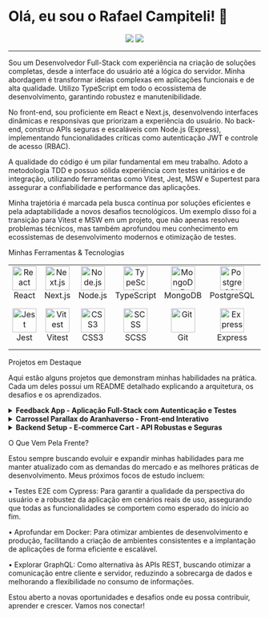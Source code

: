 


# Olá, eu sou o Rafael Campiteli! 👋

<p align="center">
  <a href="https://www.linkedin.com/in/rafael-campiteli-pereira-033537240/" target="_blank"><img src="https://img.shields.io/badge/LinkedIn-0077B5?style=for-the-badge&logo=linkedin&logoColor=white" /></a>
  <a href="mailto:campitelir8@gmail.com" target="_blank"><img src="https://img.shields.io/badge/Email-D14836?style=for-the-badge&logo=gmail&logoColor=white" /></a>
</p>

---

Sou um Desenvolvedor Full-Stack com experiência na criação de soluções completas, desde a interface do usuário até a lógica do servidor. Minha abordagem é transformar ideias complexas em aplicações funcionais e de alta qualidade. Utilizo TypeScript em todo o ecossistema de desenvolvimento, garantindo robustez e manutenibilidade.

No front-end, sou proficiente em React e Next.js, desenvolvendo interfaces dinâmicas e responsivas que priorizam a experiência do usuário. No back-end, construo APIs seguras e escaláveis com Node.js (Express), implementando funcionalidades críticas como autenticação JWT e controle de acesso (RBAC).

A qualidade do código é um pilar fundamental em meu trabalho. Adoto a metodologia TDD e possuo sólida experiência com testes unitários e de integração, utilizando ferramentas como Vitest, Jest, MSW e Supertest para assegurar a confiabilidade e performance das aplicações.

Minha trajetória é marcada pela busca contínua por soluções eficientes e pela adaptabilidade a novos desafios tecnológicos. Um exemplo disso foi a transição para Vitest e MSW em um projeto, que não apenas resolveu problemas técnicos, mas também aprofundou meu conhecimento em ecossistemas de desenvolvimento modernos e otimização de testes.

Minhas Ferramentas & Tecnologias

<table>
  <tr>
    <td align="center" width="96">
      <img src="https://skillicons.dev/icons?i=react" width="48" height="48" alt="React" />
      <br>React
    </td>
    <td align="center" width="96">
      <img src="https://skillicons.dev/icons?i=nextjs" width="48" height="48" alt="Next.js" />
      <br>Next.js
    </td>
    <td align="center" width="96">
      <img src="https://skillicons.dev/icons?i=nodejs" width="48" height="48" alt="Node.js" />
      <br>Node.js
    </td>
    <td align="center" width="96">
      <img src="https://skillicons.dev/icons?i=ts" width="48" height="48" alt="TypeScript" />
      <br>TypeScript
    </td>
    <td align="center" width="96">
      <img src="https://skillicons.dev/icons?i=mongodb" width="48" height="48" alt="MongoDB" />
      <br>MongoDB
    </td>
    <td align="center" width="96">
      <img src="https://skillicons.dev/icons?i=postgres" width="48" height="48" alt="PostgreSQL" />
      <br>PostgreSQL
    </td>
  </tr>
  <tr>
    <td align="center" width="96">
      <img src="https://skillicons.dev/icons?i=jest" width="48" height="48" alt="Jest" />
      <br>Jest
    </td>
    <td align="center" width="96">
      <img src="https://skillicons.dev/icons?i=vitest" width="48" height="48" alt="Vitest" />
      <br>Vitest
    </td>
    <td align="center" width="96">
      <img src="https://skillicons.dev/icons?i=css" width="48" height="48" alt="CSS3" />
      <br>CSS3
    </td>
    <td align="center" width="96">
      <img src="https://skillicons.dev/icons?i=scss" width="48" height="48" alt="SCSS" />
      <br>SCSS
    </td>
    <td align="center" width="96">
      <img src="https://skillicons.dev/icons?i=git" width="48" height="48" alt="Git" />
      <br>Git
    </td>
    <td align="center" width="96">
      <img src="https://skillicons.dev/icons?i=express" width="48" height="48" alt="Express" />
      <br>Express
    </td>
    <td align="center" width="96">
      <img src="https://skillicons.dev/icons?i=vscode" width="48" height="48" alt="VS Code" />
      <br>VS Code
    </td>
  </tr>
</table>

Projetos em Destaque

Aqui estão alguns projetos que demonstram minhas habilidades na prática. Cada um deles possui um README detalhado explicando a arquitetura, os desafios e os aprendizados.

<details>
  <summary><strong>Feedback App - Aplicação Full-Stack com Autenticação e Testes</strong></summary>

•
Descrição: Uma aplicação completa para gestão de feedbacks com autenticação JWT e controle de acesso. Este projeto foi uma oportunidade para aplicar TDD e resolver desafios de configuração de ambiente de testes.


Tecnologias: Node.js, Express, React, Vite, MongoDB, JWT, TypeScript, Jest, Supertest, Vitest, MSW.

•
O Desafio: Construir uma aplicação full-stack robusta, garantindo a segurança dos dados e a integridade das operações através de autenticação e testes abrangentes, abordando desafios na configuração de um ambiente de testes completo.

•
O Aprendizado Chave: Aprofundei meu conhecimento em TDD e na integração de diferentes ferramentas de teste (Jest, Vitest, Supertest, MSW), aprendendo a depurar e otimizar ambientes de desenvolvimento complexos. A migração do Jest para o Vitest foi um marco, reforçando a importância da adaptabilidade e da busca por soluções mais eficientes.

</details>

<details>
  <summary><strong>Carrossel Parallax do Aranhaverso - Front-end Interativo</strong></summary>

•
Descrição: Um projeto focado em front-end com Next.js para criar uma experiência de usuário visualmente rica e interativa, consumindo uma API interna e aplicando técnicas avançadas de componentização e estilização com SCSS.

•
Tecnologias: Next.js, React, TypeScript, SCSS/CSS Modules.

•
O Desafio: Criar uma interface de usuário altamente interativa e visualmente atraente, explorando efeitos de parallax e consumo de API para uma experiência imersiva, com performance otimizada.

•
O Aprendizado Chave: Aprofundei minhas habilidades em Next.js para otimização de performance e SEO, além de dominar técnicas avançadas de estilização com SCSS Modules para componentização e manutenção de estilos complexos, equilibrando estética e eficiência.

</details>

<details>
  <summary><strong>Backend Setup - E-commerce Cart - API Robustas e Seguras</strong></summary>

•
Descrição: Backend para um carrinho de e-commerce, desenvolvido com Node.js, Express, MongoDB e TypeScript, focado na criação de APIs robustas e seguras para gerenciamento de produtos, usuários e carrinhos de compra.

•
Tecnologias: Node.js, Express, MongoDB, TypeScript, JWT, CORS.

•
O Desafio: Desenvolver uma API RESTful completa e segura para um sistema de e-commerce, incluindo autenticação, autorização e persistência de dados, garantindo a escalabilidade e a manutenibilidade do código.

•
O Aprendizado Chave: Aprofundei meus conhecimentos em design de APIs RESTful, implementação de segurança com JWT e CORS, e gerenciamento de banco de dados MongoDB. A experiência reforçou a importância de uma arquitetura de backend bem definida para suportar aplicações complexas.

</details>

O Que Vem Pela Frente?

Estou sempre buscando evoluir e expandir minhas habilidades para me manter atualizado com as demandas do mercado e as melhores práticas de desenvolvimento. Meus próximos focos de estudo incluem:

•
Testes E2E com Cypress: Para garantir a qualidade da perspectiva do usuário e a robustez da aplicação em cenários reais de uso, assegurando que todas as funcionalidades se comportem como esperado do início ao fim.

•
Aprofundar em Docker: Para otimizar ambientes de desenvolvimento e produção, facilitando a criação de ambientes consistentes e a implantação de aplicações de forma eficiente e escalável.

•
Explorar GraphQL: Como alternativa às APIs REST, buscando otimizar a comunicação entre cliente e servidor, reduzindo a sobrecarga de dados e melhorando a flexibilidade no consumo de informações.

Estou aberto a novas oportunidades e desafios onde eu possa contribuir, aprender e crescer. Vamos nos conectar!
